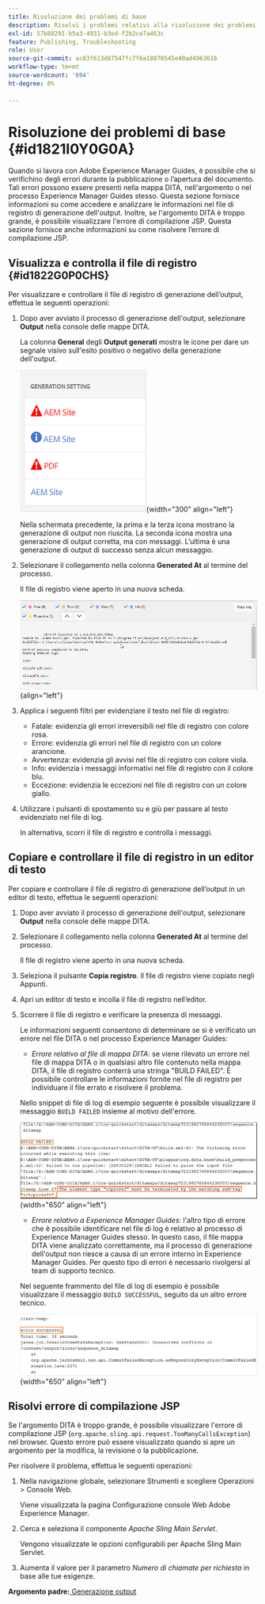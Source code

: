 ```yaml
---
title: Risoluzione dei problemi di base
description: Risolvi i problemi relativi alla risoluzione dei problemi di base in AEM Guides. Scopri come visualizzare, copiare e controllare il file di registro in un editor di testo e risolvere gli errori di compilazione JSP.
exl-id: 57b88291-b5a3-4931-b3ed-f2b2ce7a463c
feature: Publishing, Troubleshooting
role: User
source-git-commit: ac83f613d87547fc7f6a18070545e40ad4963616
workflow-type: tm+mt
source-wordcount: '694'
ht-degree: 0%

---
```


# Risoluzione dei problemi di base {#id1821I0Y0G0A}

Quando si lavora con Adobe Experience Manager Guides, è possibile che si verifichino degli errori durante la pubblicazione o l’apertura del documento. Tali errori possono essere presenti nella mappa DITA, nell&#39;argomento o nel processo Experience Manager Guides stesso. Questa sezione fornisce informazioni su come accedere e analizzare le informazioni nel file di registro di generazione dell&#39;output. Inoltre, se l&#39;argomento DITA è troppo grande, è possibile visualizzare l&#39;errore di compilazione JSP. Questa sezione fornisce anche informazioni su come risolvere l’errore di compilazione JSP.

## Visualizza e controlla il file di registro {#id1822G0P0CHS}

Per visualizzare e controllare il file di registro di generazione dell’output, effettua le seguenti operazioni:

1. Dopo aver avviato il processo di generazione dell&#39;output, selezionare **Output** nella console delle mappe DITA.

   La colonna **General** degli **Output generati** mostra le icone per dare un segnale visivo sull&#39;esito positivo o negativo della generazione dell&#39;output.

   ![](images/output-general-settings.png){width="300" align="left"}

   Nella schermata precedente, la prima e la terza icona mostrano la generazione di output non riuscita. La seconda icona mostra una generazione di output corretta, ma con messaggi. L’ultima è una generazione di output di successo senza alcun messaggio.

1. Selezionare il collegamento nella colonna **Generated At** al termine del processo.

   Il file di registro viene aperto in una nuova scheda.

   ![](images/log-file.png){align="left"}

1. Applica i seguenti filtri per evidenziare il testo nel file di registro:
   - Fatale: evidenzia gli errori irreversibili nel file di registro con colore rosa.
   - Errore: evidenzia gli errori nel file di registro con un colore arancione.
   - Avvertenza: evidenzia gli avvisi nel file di registro con colore viola.
   - Info: evidenzia i messaggi informativi nel file di registro con il colore blu.
   - Eccezione: evidenzia le eccezioni nel file di registro con un colore giallo.
1. Utilizzare i pulsanti di spostamento su e giù per passare al testo evidenziato nel file di log.

   In alternativa, scorri il file di registro e controlla i messaggi.


## Copiare e controllare il file di registro in un editor di testo

Per copiare e controllare il file di registro di generazione dell’output in un editor di testo, effettua le seguenti operazioni:

1. Dopo aver avviato il processo di generazione dell&#39;output, selezionare **Output** nella console delle mappe DITA.

1. Selezionare il collegamento nella colonna **Generated At** al termine del processo.

   Il file di registro viene aperto in una nuova scheda.

1. Seleziona il pulsante **Copia registro**. Il file di registro viene copiato negli Appunti.
1. Apri un editor di testo e incolla il file di registro nell’editor.

1. Scorrere il file di registro e verificare la presenza di messaggi.

   Le informazioni seguenti consentono di determinare se si è verificato un errore nel file DITA o nel processo Experience Manager Guides:

   - *Errore relativo al file di mappa DITA*: se viene rilevato un errore nel file di mappa DITA o in qualsiasi altro file contenuto nella mappa DITA, il file di registro conterrà una stringa &quot;BUILD FAILED&quot;. È possibile controllare le informazioni fornite nel file di registro per individuare il file errato e risolvere il problema.

   Nello snippet di file di log di esempio seguente è possibile visualizzare il messaggio `BUILD FAILED` insieme al motivo dell&#39;errore.

   ![](images/dita-error-in-log-file.png){width="650" align="left"}

   - *Errore relativo a Experience Manager Guides*: l&#39;altro tipo di errore che è possibile identificare nel file di log è relativo al processo di Experience Manager Guides stesso. In questo caso, il file mappa DITA viene analizzato correttamente, ma il processo di generazione dell&#39;output non riesce a causa di un errore interno in Experience Manager Guides. Per questo tipo di errori è necessario rivolgersi al team di supporto tecnico.

   Nel seguente frammento del file di log di esempio è possibile visualizzare il messaggio `BUILD SUCCESSFUL`, seguito da un altro errore tecnico.

   ![](images/process-error-in-log-file.png){width="650" align="left"}


## Risolvi errore di compilazione JSP

Se l&#39;argomento DITA è troppo grande, è possibile visualizzare l&#39;errore di compilazione JSP \(`org.apache.sling.api.request.TooManyCallsException`\) nel browser. Questo errore può essere visualizzato quando si apre un argomento per la modifica, la revisione o la pubblicazione.

Per risolvere il problema, effettua le seguenti operazioni:

1. Nella navigazione globale, selezionare Strumenti e scegliere Operazioni \> Console Web.

   Viene visualizzata la pagina Configurazione console Web Adobe Experience Manager.

1. Cerca e seleziona il componente *Apache Sling Main Servlet*.

   Vengono visualizzate le opzioni configurabili per Apache Sling Main Servlet.

1. Aumenta il valore per il parametro *Numero di chiamate per richiesta* in base alle tue esigenze.


**Argomento padre:**[ Generazione output](generate-output.md)
